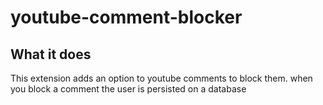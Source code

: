 # youtube-comment-blocker

## What it does

This extension adds an option to youtube comments to block them.
when you block a comment the user is persisted on a database

